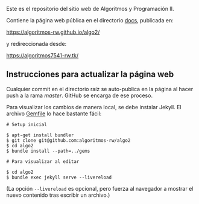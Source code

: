 Este es el repositorio del sitio web de Algoritmos y Programación II.

Contiene la página web pública en el directorio [docs](docs), publicada en:

<https://algoritmos-rw.github.io/algo2/>

y redireccionada desde:

<https://algoritmos7541-rw.tk/>

## Instrucciones para actualizar la página web

Cualquier commit en el directorio raíz se auto-publica en la página al hacer push a la rama _master_. GitHub se encarga de ese proceso.

Para visualizar los cambios de manera local, se debe instalar Jekyll. El archivo [Gemfile](Gemfile) lo hace bastante fácil:

```
# Setup inicial

$ apt-get install bundler
$ git clone git@github.com:algoritmos-rw/algo2
$ cd algo2
$ bundle install --path=../gems

# Para visualizar al editar

$ cd algo2
$ bundle exec jekyll serve --livereload
```

(La opción `--livereload` es opcional, pero fuerza al navegador a mostrar
el nuevo contenido tras escribir un archivo.)
